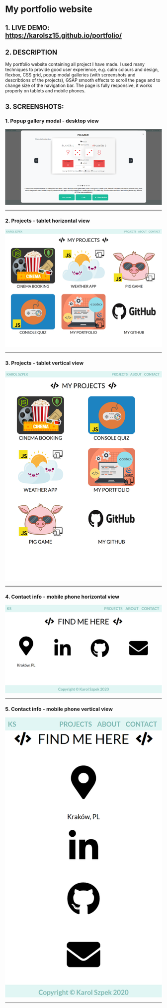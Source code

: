 # My portfolio website

## 1. LIVE DEMO: https://karolsz15.github.io/portfolio/

## 2. DESCRIPTION

My portfolio website containing all project I have made. I used many techniques to provide good user experience, e.g. calm colours and design, flexbox, CSS grid, popup modal galleries (with screenshots and describtions of the projects), GSAP smooth effects 
to scroll the page and to change size of the navigation bar.
The page is fully responsive, it works properly on tablets and mobile phones.

## 3. SCREENSHOTS:

### 1. Popup gallery modal - desktop view
![Alt text](img/portfolio/portfolio/desktop.png?raw=true "Popup gallery modal - desktop view") <hr/>

### 2. Projects - tablet horizontal view
![Alt text](img/portfolio/portfolio/tablet-horizontal.png?raw=true "Projects - tablet horizontal view") <hr/>

### 3. Projects - tablet vertical view
![Alt text](img/portfolio/portfolio/tablet-vertical.png?raw=true "Projects - tablet vertical view") <hr/>

### 4. Contact info - mobile phone horizontal view
![Alt text](img/portfolio/portfolio/phone-horizontal.png?raw=true "Contact info - mobile phone horizontal view") <hr/>

### 5. Contact info - mobile phone vertical view
![Alt text](img/portfolio/portfolio/phone-vertical.png?raw=true "Contact info - mobile phone vertical view") <hr/>